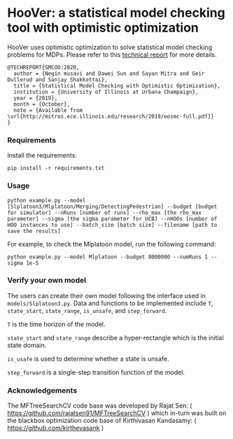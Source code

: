 # HooVer: a statistical model checking tool with optimistic optimization

HooVer uses optimistic optimization to solve statistical model checking problems for MDPs. Please refer to this [technical report](http://mitras.ece.illinois.edu/research/2019/oosmc-full.pdf) for more details.

```
@TECHREPORT{SMCOO:2020,
  author = {Negin musavi and Dawei Sun and Sayan Mitra and Geir Dullerud and Sanjay Shakkottai},
  title = {Statistical Model Checking with Optimistic Optimization},
  institution = {University of Illinois at Urbana Champaign},
  year = {2019},
  month = {October},
  note = {Available from \url{http://mitras.ece.illinois.edu/research/2019/oosmc-full.pdf}}
}
```

### Requirements
Install the requirements:
```
pip install -r requirements.txt
```

### Usage
```
python example.py --model [Slplatoon3/Mlplatoon/Merging/DetectingPedestrian] --budget [budget for simulator] --nRuns [number of runs] --rho_max [the rho_max parameter] --sigma [the sigma parameter for UCB] --nHOOs [number of HOO instances to use] --batch_size [batch size] --filename [path to save the results]
```

For example, to check the Mlplatoon model, run the following command:
```
python example.py --model Mlplatoon --budget 8000000 --numRuns 1 --sigma 1e-5
```

### Verify your own model
The users can create their own model following the interface used in ```models/Slplatoon3.py```. Data and functions to be implemented include ```T```, ```state_start```, ```state_range```, ```is_unsafe```, and ```step_forward```.

```T``` is the time horizon of the model.

```state_start``` and ```state_range``` describe a hyper-rectangle which is the initial state domain.

```is_usafe``` is used to determine whether a state is unsafe.

```step_forward``` is a single-step transition function of the model.

### Acknowledgements

The MFTreeSearchCV code base was developed by Rajat Sen: ( https://github.com/rajatsen91/MFTreeSearchCV ) which in-turn was built on the blackbox optimization code base of Kirthivasan Kandasamy: ( https://github.com/kirthevasank )
